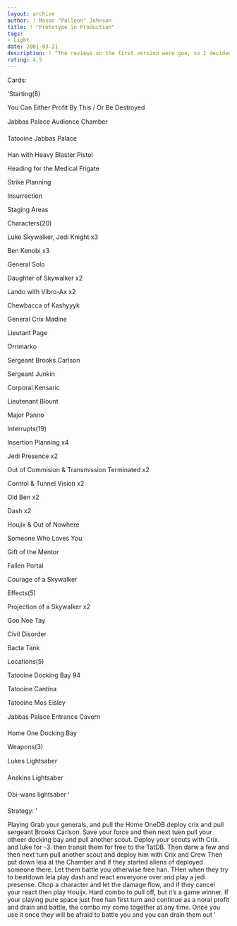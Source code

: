 ```yaml
---
layout: archive
author: ! Mason "Palleon" Johnson
title: ! "Prototype in Production"
tags:
- Light
date: 2001-03-21
description: ! "The reviews on the first version were goo, so I decided to stick with it and use it as my light deck"
rating: 4.5
---
```

Cards: 

'Starting(8) 

You Can Either Profit By This / Or Be Destroyed 

Jabbas Palace Audience Chamber 

Tatooine Jabbas Palace 

Han with Heavy Blaster Pistol 

Heading for the Medical Frigate 

Strike Planning 

Insurrection 

Staging Areas 


Characters(20) 

Luke Skywalker, Jedi Knight x3 

Ben Kenobi x3 

General Solo 

Daughter of Skywalker x2 

Lando with Vibro-Ax x2 

Chewbacca of Kashyyyk 

General Crix Madine 

Lieutant Page 

Orrimarko 

Sergeant Brooks Carlson 

Sergeant Junkin 

Corporal Kensaric

Lieutenant Blount 

Major Panno 


Interrupts(19) 

Insertion Planning x4 

Jedi Presence x2 

Out of Commision & Transmission Terminated x2 

Control & Tunnel Vision x2 

Old Ben x2 

Dash x2 

Houjix & Out of Nowhere 

Someone Who Loves You 

Gift of the Mentor 

Fallen Portal 

Courage of a Skywalker 


Effects(5) 

Projection of a Skywalker x2 

Goo Nee Tay 

Civil Disorder 

Bacta Tank 


Locations(5) 

Tatooine Docking Bay 94 

Tatooine Cantina 

Tatooine Mos Eisley 

Jabbas Palace Entrance Cavern 

Home One Docking Bay 


Weapons(3) 

Lukes Lightsaber 

Anakins Lightsaber 

Obi-wans lightsaber  '

Strategy: '

Playing Grab your generals, and pull the Home OneDB deploy crix and pull sergeant Brooks Carlson. Save your force and then next tuen pull your otheer docking bay and pull another scout. Deploy your scouts with Crix. and luke for -3. then transit them for free to the TatDB. Then darw a few and then next turn pull another scout and deploy him with Crix and Crew Then put down leia at the Chamber and if they started aliens of deployed someone there. Let them battle you otherwise free han. THen when they try to beatdown leia play dash and react enveryone over and play a jedi presense. Chop a character and let the damage flow, and if they cancel your react then play Houijx. Hard combo to pull off, but it’s a game winner. If your playing pure space just free han first turn and continue as a noral profit and drain and battle, the combo my come together at any time. Once you use it once they will be afraid to battle you and you can drain them out '